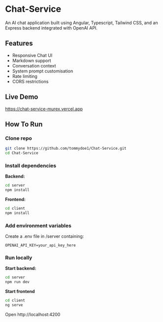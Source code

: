 # Chat-Service
An AI chat application built using Angular, Typescript, Tailwind CSS, and an Express backend integrated with OpenAI API.

## Features
- Responsive Chat UI
- Markdown support
- Conversation context
- System prompt customisation
- Rate limiting
- CORS restrictions

## Live Demo
https://chat-service-murex.vercel.app

## How To Run
### Clone repo
```bash
git clone https://github.com/tommydoe1/Chat-Service.git
cd Chat-Service
```

### Install dependencies
**Backend:**
```bash
cd server
npm install
```

**Frontend:**
```bash
cd client
npm install
```

### Add environment variables
Create a .env file in /server containing:
```env
OPENAI_API_KEY=your_api_key_here
```

### Run locally
**Start backend:**
```bash
cd server
npm run dev
```

**Start frontend**
```bash
cd client
ng serve
```

Open http://localhost:4200